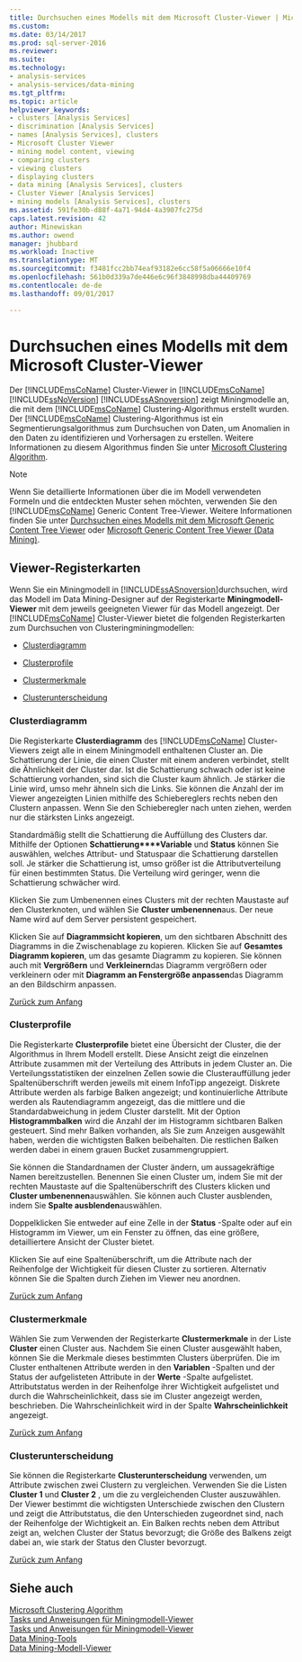 ```yaml
---
title: Durchsuchen eines Modells mit dem Microsoft Cluster-Viewer | Microsoft Docs
ms.custom: 
ms.date: 03/14/2017
ms.prod: sql-server-2016
ms.reviewer: 
ms.suite: 
ms.technology:
- analysis-services
- analysis-services/data-mining
ms.tgt_pltfrm: 
ms.topic: article
helpviewer_keywords:
- clusters [Analysis Services]
- discrimination [Analysis Services]
- names [Analysis Services], clusters
- Microsoft Cluster Viewer
- mining model content, viewing
- comparing clusters
- viewing clusters
- displaying clusters
- data mining [Analysis Services], clusters
- Cluster Viewer [Analysis Services]
- mining models [Analysis Services], clusters
ms.assetid: 591fe30b-d88f-4a71-94d4-4a3907fc275d
caps.latest.revision: 42
author: Minewiskan
ms.author: owend
manager: jhubbard
ms.workload: Inactive
ms.translationtype: MT
ms.sourcegitcommit: f3481fcc2bb74eaf93182e6cc58f5a06666e10f4
ms.openlocfilehash: 561b0d339a7de446e6c96f3848998dba44409769
ms.contentlocale: de-de
ms.lasthandoff: 09/01/2017

---
```

# <a name="browse-a-model-using-the-microsoft-cluster-viewer"></a>Durchsuchen eines Modells mit dem Microsoft Cluster-Viewer
  Der [!INCLUDE[msCoName](../../includes/msconame-md.md)] Cluster-Viewer in [!INCLUDE[msCoName](../../includes/msconame-md.md)] [!INCLUDE[ssNoVersion](../../includes/ssnoversion-md.md)] [!INCLUDE[ssASnoversion](../../includes/ssasnoversion-md.md)] zeigt Miningmodelle an, die mit dem [!INCLUDE[msCoName](../../includes/msconame-md.md)] Clustering-Algorithmus erstellt wurden. Der [!INCLUDE[msCoName](../../includes/msconame-md.md)] Clustering-Algorithmus ist ein Segmentierungsalgorithmus zum Durchsuchen von Daten, um Anomalien in den Daten zu identifizieren und Vorhersagen zu erstellen. Weitere Informationen zu diesem Algorithmus finden Sie unter [Microsoft Clustering Algorithm](../../analysis-services/data-mining/microsoft-clustering-algorithm.md).  
  
> [!NOTE]  
>  Wenn Sie detaillierte Informationen über die im Modell verwendeten Formeln und die entdeckten Muster sehen möchten, verwenden Sie den [!INCLUDE[msCoName](../../includes/msconame-md.md)] Generic Content Tree-Viewer. Weitere Informationen finden Sie unter [Durchsuchen eines Modells mit dem Microsoft Generic Content Tree Viewer](../../analysis-services/data-mining/browse-a-model-using-the-microsoft-generic-content-tree-viewer.md) oder [Microsoft Generic Content Tree Viewer &#40;Data Mining&#41;](http://msdn.microsoft.com/library/751b4393-f6fd-48c1-bcef-bdca589ce34c).  
  
##  <a name="BKMK_ViewerTabs"></a> Viewer-Registerkarten  
 Wenn Sie ein Miningmodell in [!INCLUDE[ssASnoversion](../../includes/ssasnoversion-md.md)]durchsuchen, wird das Modell im Data Mining-Designer auf der Registerkarte **Miningmodell-Viewer** mit dem jeweils geeigneten Viewer für das Modell angezeigt. Der [!INCLUDE[msCoName](../../includes/msconame-md.md)] Cluster-Viewer bietet die folgenden Registerkarten zum Durchsuchen von Clusteringminingmodellen:  
  
-   [Clusterdiagramm](#BKMK_Diagram)  
  
-   [Clusterprofile](#BKMK_Profile)  
  
-   [Clustermerkmale](#BKMK_Characteristics)  
  
-   [Clusterunterscheidung](#BKMK_Discrimination)  
  
###  <a name="BKMK_Diagram"></a> Clusterdiagramm  
 Die Registerkarte **Clusterdiagramm** des [!INCLUDE[msCoName](../../includes/msconame-md.md)] Cluster-Viewers zeigt alle in einem Miningmodell enthaltenen Cluster an. Die Schattierung der Linie, die einen Cluster mit einem anderen verbindet, stellt die Ähnlichkeit der Cluster dar. Ist die Schattierung schwach oder ist keine Schattierung vorhanden, sind sich die Cluster kaum ähnlich. Je stärker die Linie wird, umso mehr ähneln sich die Links. Sie können die Anzahl der im Viewer angezeigten Linien mithilfe des Schiebereglers rechts neben den Clustern anpassen. Wenn Sie den Schieberegler nach unten ziehen, werden nur die stärksten Links angezeigt.  
  
 Standardmäßig stellt die Schattierung die Auffüllung des Clusters dar. Mithilfe der Optionen **Schattierung****Variable** und **Status** können Sie auswählen, welches Attribut- und Statuspaar die Schattierung darstellen soll. Je stärker die Schattierung ist, umso größer ist die Attributverteilung für einen bestimmten Status. Die Verteilung wird geringer, wenn die Schattierung schwächer wird.  
  
 Klicken Sie zum Umbenennen eines Clusters mit der rechten Maustaste auf den Clusterknoten, und wählen Sie **Cluster umbenennen**aus. Der neue Name wird auf dem Server persistent gespeichert.  
  
 Klicken Sie auf **Diagrammsicht kopieren**, um den sichtbaren Abschnitt des Diagramms in die Zwischenablage zu kopieren. Klicken Sie auf **Gesamtes Diagramm kopieren**, um das gesamte Diagramm zu kopieren. Sie können auch mit **Vergrößern** und **Verkleinern**das Diagramm vergrößern oder verkleinern oder mit **Diagramm an Fenstergröße anpassen**das Diagramm an den Bildschirm anpassen.  
  
 [Zurück zum Anfang](#BKMK_ViewerTabs)  
  
###  <a name="BKMK_Profile"></a> Clusterprofile  
 Die Registerkarte **Clusterprofile** bietet eine Übersicht der Cluster, die der Algorithmus in Ihrem Modell erstellt. Diese Ansicht zeigt die einzelnen Attribute zusammen mit der Verteilung des Attributs in jedem Cluster an. Die Verteilungsstatistiken der einzelnen Zellen sowie die Clusterauffüllung jeder Spaltenüberschrift werden jeweils mit einem InfoTipp angezeigt. Diskrete Attribute werden als farbige Balken angezeigt; und kontinuierliche Attribute werden als Rautendiagramm angezeigt, das die mittlere und die Standardabweichung in jedem Cluster darstellt. Mit der Option **Histogrammbalken** wird die Anzahl der im Histogramm sichtbaren Balken gesteuert. Sind mehr Balken vorhanden, als Sie zum Anzeigen ausgewählt haben, werden die wichtigsten Balken beibehalten. Die restlichen Balken werden dabei in einem grauen Bucket zusammengruppiert.  
  
 Sie können die Standardnamen der Cluster ändern, um aussagekräftige Namen bereitzustellen. Benennen Sie einen Cluster um, indem Sie mit der rechten Maustaste auf die Spaltenüberschrift des Clusters klicken und **Cluster umbenennen**auswählen. Sie können auch Cluster ausblenden, indem Sie **Spalte ausblenden**auswählen.  
  
 Doppelklicken Sie entweder auf eine Zelle in der **Status** -Spalte oder auf ein Histogramm im Viewer, um ein Fenster zu öffnen, das eine größere, detailliertere Ansicht der Cluster bietet.  
  
 Klicken Sie auf eine Spaltenüberschrift, um die Attribute nach der Reihenfolge der Wichtigkeit für diesen Cluster zu sortieren. Alternativ können Sie die Spalten durch Ziehen im Viewer neu anordnen.  
  
 [Zurück zum Anfang](#BKMK_ViewerTabs)  
  
###  <a name="BKMK_Characteristics"></a> Clustermerkmale  
 Wählen Sie zum Verwenden der Registerkarte **Clustermerkmale** in der Liste **Cluster** einen Cluster aus. Nachdem Sie einen Cluster ausgewählt haben, können Sie die Merkmale dieses bestimmten Clusters überprüfen. Die im Cluster enthaltenen Attribute werden in den **Variablen** -Spalten und der Status der aufgelisteten Attribute in der **Werte** -Spalte aufgelistet. Attributstatus werden in der Reihenfolge ihrer Wichtigkeit aufgelistet und durch die Wahrscheinlichkeit, dass sie im Cluster angezeigt werden, beschrieben. Die Wahrscheinlichkeit wird in der Spalte **Wahrscheinlichkeit** angezeigt.  
  
 [Zurück zum Anfang](#BKMK_ViewerTabs)  
  
###  <a name="BKMK_Discrimination"></a> Clusterunterscheidung  
 Sie können die Registerkarte **Clusterunterscheidung** verwenden, um Attribute zwischen zwei Clustern zu vergleichen. Verwenden Sie die Listen **Cluster 1** und **Cluster 2** , um die zu vergleichenden Cluster auszuwählen. Der Viewer bestimmt die wichtigsten Unterschiede zwischen den Clustern und zeigt die Attributstatus, die den Unterschieden zugeordnet sind, nach der Reihenfolge der Wichtigkeit an. Ein Balken rechts neben dem Attribut zeigt an, welchen Cluster der Status bevorzugt; die Größe des Balkens zeigt dabei an, wie stark der Status den Cluster bevorzugt.  
  
 [Zurück zum Anfang](#BKMK_ViewerTabs)  
  
## <a name="see-also"></a>Siehe auch  
 [Microsoft Clustering Algorithm](../../analysis-services/data-mining/microsoft-clustering-algorithm.md)   
 [Tasks und Anweisungen für Miningmodell-Viewer](../../analysis-services/data-mining/mining-model-viewer-tasks-and-how-tos.md)   
 [Tasks und Anweisungen für Miningmodell-Viewer](../../analysis-services/data-mining/mining-model-viewer-tasks-and-how-tos.md)   
 [Data Mining-Tools](../../analysis-services/data-mining/data-mining-tools.md)   
 [Data Mining-Modell-Viewer](../../analysis-services/data-mining/data-mining-model-viewers.md)  
  
  

